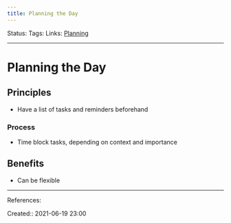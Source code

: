 ```yaml
---
title: Planning the Day
---
```

Status:
Tags: 
Links: [Planning](out/planning.md)
___
# Planning the Day
## Principles
- Have a list of tasks and reminders beforehand
### Process
- Time block tasks, depending on context and importance
## Benefits
- Can be flexible
___
References:

Created:: 2021-06-19 23:00